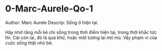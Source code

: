 # 0-Marc-Aurele-Qo-1

Author: Marc Aurele
Descrip: Sống ở hiện tại.

Hãy nhớ rằng mỗi kẻ chỉ sống trong thời điểm hiện tại, trong thời khắc tức thì. Cái còn lại, đó là quá khứ, hoặc một tương lai mịt mù. Vậy phạm vi của cuộc sống thật nhỏ bé.